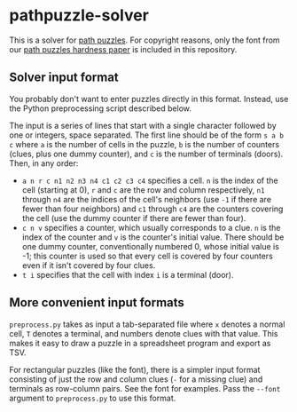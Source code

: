 # pathpuzzle-solver

This is a solver for [path puzzles](https://www.enigami.fun/the-path-puzzles-book).  For copyright reasons, only the font from our [path puzzles hardness paper](https://arxiv.org/abs/1803.01176) is included in this repository.

## Solver input format

You probably don't want to enter puzzles directly in this format.  Instead, use the Python preprocessing script described below.

The input is a series of lines that start with a single character followed by one or integers, space separated.
The first line should be of the form `s a b c` where `a` is the number of cells in the puzzle, `b` is the number of counters (clues, plus one dummy counter), and `c` is the number of terminals (doors).  Then, in any order:

- `a n r c n1 n2 n3 n4 c1 c2 c3 c4` specifies a cell.  `n` is the index of the cell (starting at 0), `r` and `c` are the row and column respectively, `n1` through `n4` are the indices of the cell's neighbors (use `-1` if there are fewer than four neighbors) and `c1` through `c4` are the counters covering the cell (use the dummy counter if there are fewer than four).
- `c n v` specifies a counter, which usually corresponds to a clue.  `n` is the index of the counter and `v` is the counter's initial value.  There should be one dummy counter, conventionally numbered 0, whose initial value is -1; this counter is used so that every cell is covered by four counters even if it isn't covered by four clues.
- `t i` specifies that the cell with index `i` is a terminal (door).

## More convenient input formats

`preprocess.py` takes as input a tab-separated file where `x` denotes a normal cell, `T` denotes a terminal, and numbers denote clues with that value.  This makes it easy to draw a puzzle in a spreadsheet program and export as TSV.

For rectangular puzzles (like the font), there is a simpler input format consisting of just the row and column clues (`-` for a missing clue) and terminals as row-column pairs.  See the font for examples.  Pass the `--font` argument to `preprocess.py` to use this format.
